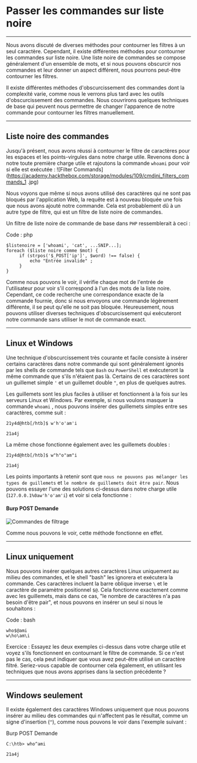 Passer les commandes sur liste noire
=============================

* * * * *

Nous avons discuté de diverses méthodes pour contourner les filtres à un seul caractère. Cependant, il existe différentes méthodes pour contourner les commandes sur liste noire. Une liste noire de commandes se compose généralement d'un ensemble de mots, et si nous pouvons obscurcir nos commandes et leur donner un aspect différent, nous pourrons peut-être contourner les filtres.

Il existe différentes méthodes d'obscurcissement des commandes dont la complexité varie, comme nous le verrons plus tard avec les outils d'obscurcissement des commandes. Nous couvrirons quelques techniques de base qui peuvent nous permettre de changer l'apparence de notre commande pour contourner les filtres manuellement.

* * * * *

Liste noire des commandes
------------------

Jusqu'à présent, nous avons réussi à contourner le filtre de caractères pour les espaces et les points-virgules dans notre charge utile. Revenons donc à notre toute première charge utile et rajoutons la commande `whoami` pour voir si elle est exécutée : ![Filter Commands](https://academy.hackthebox.com/storage/modules/109/cmdinj_filters_commands_1 .jpg)

Nous voyons que même si nous avons utilisé des caractères qui ne sont pas bloqués par l'application Web, la requête est à nouveau bloquée une fois que nous avons ajouté notre commande. Cela est probablement dû à un autre type de filtre, qui est un filtre de liste noire de commandes.

Un filtre de liste noire de commande de base dans `PHP` ressemblerait à ceci :

Code : php

```
$listenoire = ['whoami', 'cat', ...SNIP...];
foreach ($liste noire comme $mot) {
     if (strpos('$_POST['ip']', $word) !== false) {
         echo "Entrée invalide" ;
     }
}

```

Comme nous pouvons le voir, il vérifie chaque mot de l'entrée de l'utilisateur pour voir s'il correspond à l'un des mots de la liste noire. Cependant, ce code recherche une correspondance exacte de la commande fournie, donc si nous envoyons une commande légèrement différente, il se peut qu'elle ne soit pas bloquée. Heureusement, nous pouvons utiliser diverses techniques d'obscurcissement qui exécuteront notre commande sans utiliser le mot de commande exact.

* * * * *

Linux et Windows
---------------

Une technique d'obscurcissement très courante et facile consiste à insérer certains caractères dans notre commande qui sont généralement ignorés par les shells de commande tels que `Bash` ou `PowerShell` et exécuteront la même commande que s'ils n'étaient pas là. Certains de ces caractères sont un guillemet simple `'` et un guillemet double `"`, en plus de quelques autres.

Les guillemets sont les plus faciles à utiliser et fonctionnent à la fois sur les serveurs Linux et Windows. Par exemple, si nous voulons masquer la commande `whoami` , nous pouvons insérer des guillemets simples entre ses caractères, comme suit :

```
21y4d@htb[/htb]$ w'h'o'am'i

21a4j

```

La même chose fonctionne également avec les guillemets doubles :

```
21y4d@htb[/htb]$ w"h"o"am"i

21a4j

```

Les points importants à retenir sont que `nous ne pouvons pas mélanger les types de guillemets` et `le nombre de guillemets doit être pair`. Nous pouvons essayer l'une des solutions ci-dessus dans notre charge utile (`127.0.0.1%0aw'h'o'am'i`) et voir si cela fonctionne :

#### Burp POST Demande

![Commandes de filtrage](https://academy.hackthebox.com/storage/modules/109/cmdinj_filters_commands_2.jpg)

Comme nous pouvons le voir, cette méthode fonctionne en effet.

* * * * *

Linux uniquement
----------

Nous pouvons insérer quelques autres caractères Linux uniquement au milieu des commandes, et le shell "bash" les ignorera et exécutera la commande. Ces caractères incluent la barre oblique inverse `\` et le caractère de paramètre positionnel `$@`. Cela fonctionne exactement comme avec les guillemets, mais dans ce cas, "le nombre de caractères n'a pas besoin d'être pair", et nous pouvons en insérer un seul si nous le souhaitons :

Code : bash

```
who$@ami
w\ho\am\i
```

Exercice : Essayez les deux exemples ci-dessus dans votre charge utile et voyez s'ils fonctionnent en contournant le filtre de commande. Si ce n'est pas le cas, cela peut indiquer que vous avez peut-être utilisé un caractère filtré. Seriez-vous capable de contourner cela également, en utilisant les techniques que nous avons apprises dans la section précédente ?

* * * * *

Windows seulement
------------

Il existe également des caractères Windows uniquement que nous pouvons insérer au milieu des commandes qui n'affectent pas le résultat, comme un signe d'insertion (`^`), comme nous pouvons le voir dans l'exemple suivant :

Burp POST Demande

```
C:\htb> who^ami

21a4j

```